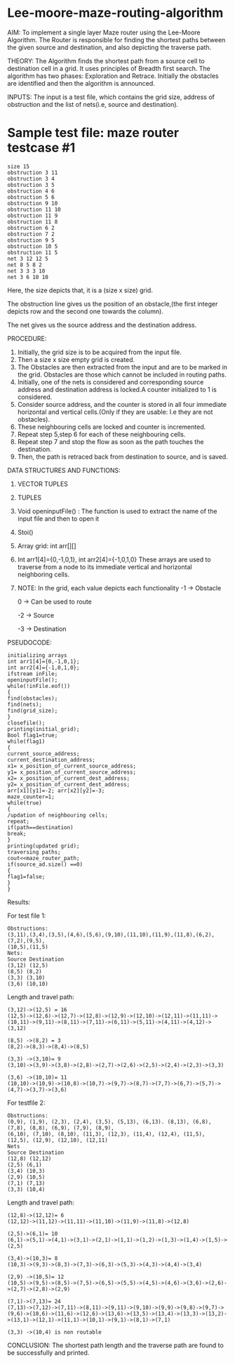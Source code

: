 # Lee-moore-maze-routing-algorithm

AIM: To implement a single layer Maze router using the Lee-Moore Algorithm. The
Router is responsible for finding the shortest paths between the given source and
destination, and also depicting the traverse path.

THEORY:
The Algorithm finds the shortest path from a source cell to destination cell
in a grid. It uses principles of Breadth first search.
The algorithm has two phases: Exploration and Retrace.
Initially the obstacles are identified and then the algorithm is announced.

INPUTS:
The input is a test file, which contains the grid size, address of obstruction
and the list of nets(i.e, source and destination).

Sample test file:
maze router testcase #1
=======================
	size 15
	obstruction 3 11
	obstruction 3 4
	obstruction 3 5
	obstruction 4 6
	obstruction 5 6
	obstruction 9 10
	obstruction 11 10
	obstruction 11 9
	obstruction 11 8
	obstruction 6 2
	obstruction 7 2
	obstruction 9 5
	obstruction 10 5
	obstruction 11 5
	net 3 12 12 5
	net 8 5 8 2
	net 3 3 3 10
	net 3 6 10 10
Here, the size depicts that, it is a (size x size) grid.

The obstruction line gives us the position of an obstacle,(the first integer depicts
row and the second one towards the column).

The net gives us the source address and the destination address.

PROCEDURE:
1. Initially, the grid size is to be acquired from the input file.
2. Then a size x size empty grid is created.
3. The Obstacles are then extracted from the input and are to be marked in
the grid. Obstacles are those which cannot be included in routing paths.
4. Initially, one of the nets is considered and corresponding source address
and destination address is locked.A counter initialized to 1 is considered.
5. Consider source address, and the counter is stored in all four immediate
horizontal and vertical cells.(Only if they are usable: I.e they are not
obstacles).
6. These neighbouring cells are locked and counter is incremented.
7. Repeat step 5,step 6 for each of these neighbouring cells.
8. Repeat step 7 and stop the flow as soon as the path touches the
destination.
9. Then, the path is retraced back from destination to source, and is saved.
    
DATA STRUCTURES AND FUNCTIONS:

1. VECTOR TUPLES
2. TUPLES
3. Void openinputFile() : The function is used to extract the name of the
input file and then to open it
4. Stoi()
5. Array grid: int arr[][]
6. Int arr1[4]={0,-1,0,1}, int arr2[4]={-1,0,1,0}
These arrays are used to traverse from a node to its immediate vertical and horizontal neighboring cells.
7. NOTE: In the grid, each value depicts each functionality
	-1 -> Obstacle
   
	 0 -> Can be used to route
   
	-2 -> Source
   
	-3 -> Destination
 
PSEUDOCODE:

	initializing arrays
	int arr1[4]={0,-1,0,1};
	int arr2[4]={-1,0,1,0};
	ifstream inFile;
	openinputFile();
	while(!inFile.eof())
	{
	find(obstacles);
	find(nets);
	find(grid_size);
	}
	closefile();
	printing(initial_grid);
	Bool flag1=true;
	while(flag1)
	{
	current_source_address;
	current_destination_address;
	x1= x_position_of_current_source_address;
	y1= x_position_of_current_source_address;
	x2= x_position_of_current_dest_address;
	y2= x_position_of_current_dest_address;
	arr[x1][y1]=-2; arr[x2][y2]=-3;
	maze_counter=1;
	while(true)
	{
	/updation of neighbouring cells;
	repeat;
	if(path==destination)
	break;
	}
	printing(updated grid);
	traversing paths;
	cout<<maze_router_path;
	if(source_ad.size() ==0)
	{
	flag1=false;
	}
	}
 
Results:

For test file 1:

	Obstructions:
	(3,11),(3,4),(3,5),(4,6),(5,6),(9,10),(11,10),(11,9),(11,8),(6,2),(7,2),(9,5),
	(10,5),(11,5)
	Nets:
	Source Destination
	(3,12) (12,5)
	(8,5) (8,2)
	(3,3) (3,10)
	(3,6) (10,10)
 
Length and travel path:

	(3,12)->(12,5) = 16
	(12,5)->(12,6)->(12,7)->(12,8)->(12,9)->(12,10)->(12,11)->(11,11)->(10,11)->(9,11)->(8,11)->(7,11)->(6,11)->(5,11)->(4,11)->(4,12)->(3,12)
 
	(8,5) ->(8,2) = 3
	(8,2)->(8,3)->(8,4)->(8,5)
 
	(3,3) ->(3,10)= 9
	(3,10)->(3,9)->(3,8)->(2,8)->(2,7)->(2,6)->(2,5)->(2,4)->(2,3)->(3,3)
 
	(3,6) ->(10,10)= 11
	(10,10)->(10,9)->(10,8)->(10,7)->(9,7)->(8,7)->(7,7)->(6,7)->(5,7)->(4,7)->(3,7)->(3,6)
 
For testfile 2:

	Obstructions:
	(0,9), (1,9), (2,3), (2,4), (3,5), (5,13), (6,13). (8,13), (6,8), (7,8), (8,8), (6,9), (7,9), (8,9),
	(6,10), (7,10), (8,10), (11,3), (12,3), (11,4), (12,4), (11,5), (12,5), (12,9), (12,10), (12,11)
	Nets
	Source Destination
	(12,8) (12,12)
	(2,5) (6,1)
	(3,4) (10,3)
	(2,9) (10,5)
	(7,1) (7,13)
	(3,3) (10,4)
 
Length and travel path:

	(12,8)->(12,12)= 6
	(12,12)->(11,12)->(11,11)->(11,10)->(11,9)->(11,8)->(12,8)
 
	(2,5)->(6,1)= 10
	(6,1)->(5,1)->(4,1)->(3,1)->(2,1)->(1,1)->(1,2)->(1,3)->(1,4)->(1,5)->(2,5)
 
	(3,4)->(10,3)= 8
	(10,3)->(9,3)->(8,3)->(7,3)->(6,3)->(5,3)->(4,3)->(4,4)->(3,4)
 
	(2,9) ->(10,5)= 12
	(10,5)->(9,5)->(8,5)->(7,5)->(6,5)->(5,5)->(4,5)->(4,6)->(3,6)->(2,6)->(2,7)->(2,8)->(2,9)
 
	(7,1)->(7,13)= 24
	(7,13)->(7,12)->(7,11)->(8,11)->(9,11)->(9,10)->(9,9)->(9,8)->(9,7)->(9,6)->(10,6)->(11,6)->(12,6)->(13,6)->(13,5)->(13,4)->(13,3)->(13,2)->(13,1)->(12,1)->(11,1)->(10,1)->(9,1)->(8,1)->(7,1)
 
	(3,3) ->(10,4) is non routable
 
CONCLUSION:
The shortest path length and the traverse path are found to be successfully
and printed.

